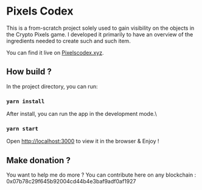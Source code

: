 # Pixels Codex

This is a from-scratch project solely used to gain visibility on the objects in the Crypto Pixels game. I developed it primarily to have an overview of the ingredients needed to create such and such item.

You can find it live on [Pixelscodex.xyz](https://www.pixelscodex.xyz/).

## How build ?

In the project directory, you can run:

### `yarn install`

After install, you can run the app in the development mode.\

### `yarn start`

Open [http://localhost:3000](http://localhost:3000) to view it in the browser & Enjoy !

## Make donation ?

You want to help me do more ? You can contribute here on any blockchain : 0x07b78c29f645b92004cd44b4e3baf9adf0af1927